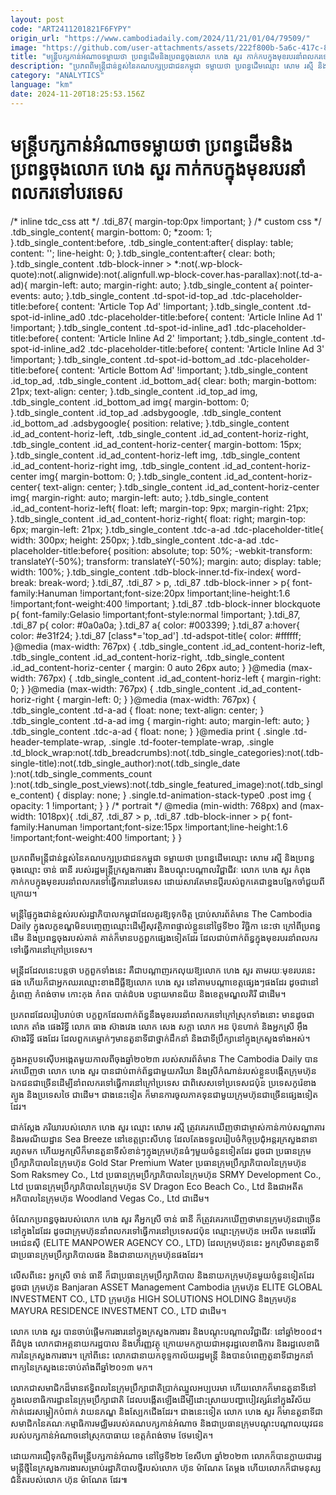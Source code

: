 ```yaml
---
layout: post
code: "ART2411201821F6FYPY"
origin_url: "https://www.cambodiadaily.com/2024/11/21/01/04/79509/"
image: "https://github.com/user-attachments/assets/222f800b-5a6c-417c-8fe5-5bb3461b7066"
title: "មន្ត្រី​បក្ស​កាន់​អំណាច​ទម្លាយ​ថា ប្រពន្ធ​ដើម​និង​ប្រពន្ធ​ចុង​លោក ហេង សួរ កាក់កប​ក្នុង​មុខរបរ​នាំ​ពលករ​ទៅ​បរទេស"
description: "ប្រភព​ពី​មន្ត្រី​ជាន់ខ្ពស់​នៃ​គណបក្ស​ប្រជាជន​កម្ពុជា ទម្លាយ​ថា ប្រពន្ធ​ដើម​ឈ្មោះ សោម រស្មី និង​ប្រពន្ធ​ចុង​ឈ្មោះ ចាន់ ធានី របស់​រដ្ឋមន្ត្រី​ក្រសួង​ការងារ និង​បណ្តុះបណ្តាល​វិជ្ជាជីវៈ លោក ហេង សួរ កំពុង​កាក់កប​ក្នុង​មុខរបរ​នាំ​ពលករ​ទៅ​ធ្វើការ​នៅ​បរទេស ដោយសារតែ​មាន​ប្តី​របស់​ពួកគេ​ជា​ខ្នង​បង្អែក​ចាំ​ជួយ​ពីក្រោយ។"
category: "ANALYTICS"
language: "km"
date: 2024-11-20T18:25:53.156Z
---
```


# មន្ត្រី​បក្ស​កាន់​អំណាច​ទម្លាយ​ថា ប្រពន្ធ​ដើម​និង​ប្រពន្ធ​ចុង​លោក ហេង សួរ កាក់កប​ក្នុង​មុខរបរ​នាំ​ពលករ​ទៅ​បរទេស

/\* inline tdc\_css att \*/ .tdi\_87{ margin-top:0px !important; } /\* custom css \*/ .tdb\_single\_content{ margin-bottom: 0; \*zoom: 1; }.tdb\_single\_content:before, .tdb\_single\_content:after{ display: table; content: ''; line-height: 0; }.tdb\_single\_content:after{ clear: both; }.tdb\_single\_content .tdb-block-inner > \*:not(.wp-block-quote):not(.alignwide):not(.alignfull.wp-block-cover.has-parallax):not(.td-a-ad){ margin-left: auto; margin-right: auto; }.tdb\_single\_content a{ pointer-events: auto; }.tdb\_single\_content .td-spot-id-top\_ad .tdc-placeholder-title:before{ content: 'Article Top Ad' !important; }.tdb\_single\_content .td-spot-id-inline\_ad0 .tdc-placeholder-title:before{ content: 'Article Inline Ad 1' !important; }.tdb\_single\_content .td-spot-id-inline\_ad1 .tdc-placeholder-title:before{ content: 'Article Inline Ad 2' !important; }.tdb\_single\_content .td-spot-id-inline\_ad2 .tdc-placeholder-title:before{ content: 'Article Inline Ad 3' !important; }.tdb\_single\_content .td-spot-id-bottom\_ad .tdc-placeholder-title:before{ content: 'Article Bottom Ad' !important; }.tdb\_single\_content .id\_top\_ad, .tdb\_single\_content .id\_bottom\_ad{ clear: both; margin-bottom: 21px; text-align: center; }.tdb\_single\_content .id\_top\_ad img, .tdb\_single\_content .id\_bottom\_ad img{ margin-bottom: 0; }.tdb\_single\_content .id\_top\_ad .adsbygoogle, .tdb\_single\_content .id\_bottom\_ad .adsbygoogle{ position: relative; }.tdb\_single\_content .id\_ad\_content-horiz-left, .tdb\_single\_content .id\_ad\_content-horiz-right, .tdb\_single\_content .id\_ad\_content-horiz-center{ margin-bottom: 15px; }.tdb\_single\_content .id\_ad\_content-horiz-left img, .tdb\_single\_content .id\_ad\_content-horiz-right img, .tdb\_single\_content .id\_ad\_content-horiz-center img{ margin-bottom: 0; }.tdb\_single\_content .id\_ad\_content-horiz-center{ text-align: center; }.tdb\_single\_content .id\_ad\_content-horiz-center img{ margin-right: auto; margin-left: auto; }.tdb\_single\_content .id\_ad\_content-horiz-left{ float: left; margin-top: 9px; margin-right: 21px; }.tdb\_single\_content .id\_ad\_content-horiz-right{ float: right; margin-top: 6px; margin-left: 21px; }.tdb\_single\_content .tdc-a-ad .tdc-placeholder-title{ width: 300px; height: 250px; }.tdb\_single\_content .tdc-a-ad .tdc-placeholder-title:before{ position: absolute; top: 50%; -webkit-transform: translateY(-50%); transform: translateY(-50%); margin: auto; display: table; width: 100%; }.tdb\_single\_content .tdb-block-inner.td-fix-index{ word-break: break-word; }.tdi\_87, .tdi\_87 > p, .tdi\_87 .tdb-block-inner > p{ font-family:Hanuman !important;font-size:20px !important;line-height:1.6 !important;font-weight:400 !important; }.tdi\_87 .tdb-block-inner blockquote p{ font-family:Gelasio !important;font-style:normal !important; }.tdi\_87, .tdi\_87 p{ color: #0a0a0a; }.tdi\_87 a{ color: #003399; }.tdi\_87 a:hover{ color: #e31f24; }.tdi\_87 \[class\*='top\_ad'\] .td-adspot-title{ color: #ffffff; }@media (max-width: 767px) { .tdb\_single\_content .id\_ad\_content-horiz-left, .tdb\_single\_content .id\_ad\_content-horiz-right, .tdb\_single\_content .id\_ad\_content-horiz-center { margin: 0 auto 26px auto; } }@media (max-width: 767px) { .tdb\_single\_content .id\_ad\_content-horiz-left { margin-right: 0; } }@media (max-width: 767px) { .tdb\_single\_content .id\_ad\_content-horiz-right { margin-left: 0; } }@media (max-width: 767px) { .tdb\_single\_content .td-a-ad { float: none; text-align: center; } .tdb\_single\_content .td-a-ad img { margin-right: auto; margin-left: auto; } .tdb\_single\_content .tdc-a-ad { float: none; } }@media print { .single .td-header-template-wrap, .single .td-footer-template-wrap, .single .td\_block\_wrap:not(.tdb\_breadcrumbs):not(.tdb\_single\_categories):not(.tdb-single-title):not(.tdb\_single\_author):not(.tdb\_single\_date ):not(.tdb\_single\_comments\_count ):not(.tdb\_single\_post\_views):not(.tdb\_single\_featured\_image):not(.tdb\_single\_content) { display: none; } .single.td-animation-stack-type0 .post img { opacity: 1 !important; } } /\* portrait \*/ @media (min-width: 768px) and (max-width: 1018px){ .tdi\_87, .tdi\_87 > p, .tdi\_87 .tdb-block-inner > p{ font-family:Hanuman !important;font-size:15px !important;line-height:1.6 !important;font-weight:400 !important; } }

ប្រភព​ពី​មន្ត្រី​ជាន់ខ្ពស់​នៃ​គណបក្ស​ប្រជាជន​កម្ពុជា ទម្លាយ​ថា ប្រពន្ធ​ដើម​ឈ្មោះ សោម រស្មី និង​ប្រពន្ធ​ចុង​ឈ្មោះ ចាន់ ធានី របស់​រដ្ឋមន្ត្រី​ក្រសួង​ការងារ និង​បណ្តុះបណ្តាល​វិជ្ជាជីវៈ លោក ហេង សួរ កំពុង​កាក់កប​ក្នុង​មុខរបរ​នាំ​ពលករ​ទៅ​ធ្វើការ​នៅ​បរទេស ដោយសារតែ​មាន​ប្តី​របស់​ពួកគេ​ជា​ខ្នង​បង្អែក​ចាំ​ជួយ​ពីក្រោយ។

មន្ត្រី​ផ្ទៃក្នុង​ជាន់ខ្ពស់​របស់​រដ្ឋាភិបាល​កម្ពុជា​ដែល​គួរ​ឱ្យ​ទុកចិត្ត ប្រាប់​សារព័ត៌មាន The Cambodia Daily ក្នុង​លក្ខខណ្ឌ​មិន​បញ្ចេញ​ឈ្មោះ​ដើម្បី​សុវត្ថិភាព​ផ្ទាល់ខ្លួន​នៅ​ថ្ងៃទី​២០ វិច្ឆិកា នេះ​ថា ក្រៅពី​ប្រពន្ធ​ដើម និង​ប្រពន្ធ​ចុង​របស់​គាត់ គាត់​ក៏​មាន​បក្ខពួក​ផ្សេង​ទៀត​ដែរ ដែល​ជាប់​ពាក់ព័ន្ធ​ក្នុង​មុខរបរ​នាំ​ពលករ​ទៅ​ធ្វើការ​នៅ​ក្រៅ​ប្រទេស។

មន្ត្រី​ដដែល​នេះ​បន្ត​ថា បក្ខពួក​ទាំងនេះ គឺជា​បណ្ដាញ​រក​លុយ​ឱ្យ​លោក ហេង សួរ តាមរយៈ​មុខរបរ​នេះ​ផង ហើយ​ក៏​ជា​អ្នក​ឈរឈ្មោះ​ខាង​ដីធ្លី​ឱ្យ​លោក ហេង សួរ នៅ​តាម​បណ្តា​ខេត្ត​ផ្សេងៗ​ផង​ដែរ ដូចជា​នៅ​ភ្នំពេញ កំពង់ចាម កោះកុង កំពត បាត់ដំបង បន្ទាយមានជ័យ និង​ខេត្ត​មណ្ឌលគិរី ជាដើម។

ប្រភព​ដដែល​រៀបរាប់​ថា បក្ខពួក​ដែល​ពាក់ព័ន្ធ​នឹង​មុខរបរ​នាំ​ពលករ​ទៅ​ក្រៅ​ស្រុក​ទាំងនោះ មាន​ដូចជា លោក តាំង ផេងរិទ្ធី លោក ធាង ស៊ាងវេង លោក សេង សក្តា លោក អន ប៊ុនហាក់ និង​អ្នកស្រី អ៊ឹង ស៊ាងរិទ្ធី ផង​ដែរ ដែល​ពួកគេ​ម្នាក់ៗ​មាន​តួនាទី​ជា​ថ្នាក់ដឹកនាំ និង​ជា​ទីប្រឹក្សា​នៅ​ក្នុង​ក្រសួង​ទាំងអស់។

ក្នុង​អត្ថបទ​ស៊ើបអង្កេត​មួយ​កាលពី​ចុង​ឆ្នាំ​២០២៣ របស់​សារព័ត៌មាន The Cambodia Daily បាន​រក​ឃើញ​ថា លោក ហេង សួរ បាន​ជាប់​ពាក់ព័ន្ធ​ជាមួយ​ភរិយា និង​ស្រី​កំណាន់​របស់​ខ្លួន​បង្កើត​ក្រុមហ៊ុន​ឯកជន​ជាច្រើន​ដើម្បី​នាំ​ពលករ​ទៅ​ធ្វើការ​នៅ​ក្រៅ​ប្រទេស ជាពិសេស​ទៅ​ប្រទេស​ជប៉ុន ប្រទេស​កូរ៉េខាងត្បូង និង​ប្រទេស​ថៃ ជាដើម។ ជាង​នេះ​ទៀត ក៏​មាន​ការ​ចូល​ភាគទុន​ជាមួយ​ក្រុមហ៊ុន​ជាច្រើន​ផ្សេង​ទៀត​ដែរ។

ជាក់ស្តែង ភរិយា​របស់​លោក ហេង សួរ ឈ្មោះ សោម រស្មី ត្រូវ​គេ​រក​ឃើញ​ថា​ជា​ម្ចាស់​កាន់កាប់​សណ្ឋាគារ និង​រមណីយដ្ឋាន Sea Breeze នៅ​ខេត្ត​ព្រះសីហនុ ដែល​តែង​ទទួល​រៀបចំ​កិច្ចប្រជុំ​អន្តរក្រសួង​នានា​រហូត​មក ហើយ​អ្នកស្រី​ក៏​មាន​តួនាទី​សំខាន់ៗ​ក្នុង​ក្រុមហ៊ុន​ធំៗ​មួយ​ចំនួន​ទៀត​ដែរ ដូចជា ប្រធាន​ក្រុមប្រឹក្សាភិបាល​នៃ​ក្រុមហ៊ុន Gold Star Premium Water ប្រធាន​ក្រុមប្រឹក្សាភិបាល​នៃ​ក្រុមហ៊ុន Som Raksmey Co., Ltd ប្រធាន​ក្រុមប្រឹក្សាភិបាល​នៃ​ក្រុមហ៊ុន SRMY Development Co., Ltd ប្រធាន​ក្រុមប្រឹក្សាភិបាល​នៃ​ក្រុមហ៊ុន SV Dragon Eco Beach Co., Ltd និង​ជា​អតីត​អភិបាល​នៃ​ក្រុមហ៊ុន Woodland Vegas Co., Ltd ជាដើម។

ចំណែក​ប្រពន្ធ​ចុង​របស់​លោក ហេង សួរ គឺ​អ្នកស្រី ចាន់ ធានី ក៏​ត្រូវ​គេ​រក​ឃើញ​ថា​មាន​ក្រុមហ៊ុន​ជាច្រើន​នៅ​ក្នុង​ដៃ​ដែរ ដូចជា​ក្រុមហ៊ុន​នាំ​ពលករ​ទៅ​ធ្វើការ​នៅ​ប្រទេស​ជប៉ុន ឈ្មោះ​ក្រុមហ៊ុន អេលីត មេនផៅវ័រ អេជេនស៊ី (ELITE MANPOWER AGENCY CO., LTD) ដែល​ក្រុមហ៊ុន​នេះ អ្នកស្រី​មាន​តួនាទី​ជា​ប្រធាន​ក្រុមប្រឹក្សាភិបាល​ផង និង​ជា​នាយក​ក្រុមហ៊ុន​ផង​ដែរ។

លើស​ពី​នេះ អ្នកស្រី ចាន់ ធានី ក៏​ជា​ប្រធាន​ក្រុមប្រឹក្សាភិបាល និង​នាយក​ក្រុមហ៊ុន​មួយ​ចំនួន​ទៀត​ដែរ ដូចជា ក្រុមហ៊ុន Banjaran ASSET Management Cambodia ក្រុមហ៊ុន ELITE GLOBAL INVESTMENT CO., LTD ក្រុមហ៊ុន HIGH SOLUTIONS HOLDING និង​ក្រុមហ៊ុន MAYURA RESIDENCE INVESTMENT CO., LTD ជាដើម។

លោក ហេង សួរ បាន​ចាប់ផ្ដើម​ការងារ​នៅ​ក្នុង​ក្រសួង​ការងារ និង​បណ្ដុះបណ្ដាល​វិជ្ជាជីវៈ នៅ​ឆ្នាំ​២០០៨។ ពី​ដំបូង លោក​ជា​អគ្គនាយក​រដ្ឋបាល និង​ហិរញ្ញវត្ថុ ក្រោយ​មក​ក្លាយ​ជា​អនុរដ្ឋលេខាធិការ និង​រដ្ឋលេខាធិការ​នៃ​ក្រសួង​ការងារ។ ក្រៅពី​នេះ លោក​ជា​នាយក​ខុទ្ទកាល័យ​រដ្ឋមន្ត្រី និង​បាន​បំពេញ​តួនាទី​ជា​អ្នក​នាំពាក្យ​នៃ​ក្រសួង​នេះ​ចាប់តាំងពី​ឆ្នាំ​២០១៣ មក។

លោក​ជា​សមាជិក​ដ៏​មាន​ឥទ្ធិពល​នៃ​ក្រុមប្រឹក្សា​ជាតិ​ប្រាក់ឈ្នួល​អប្បបរមា ហើយ​លោក​ក៏​មាន​តួនាទី​នៅ​ក្នុង​លេខាធិការដ្ឋាន​នៃ​ក្រុមប្រឹក្សា​ជាតិ ដែល​បង្កើត​ឡើង​ដើម្បី​ដោះស្រាយ​បញ្ហា​បៀវត្សរ៍​នៅ​ក្នុង​វិស័យ​កាត់ដេរ​សម្លៀកបំពាក់ វាយនភណ្ឌ និង​ស្បែកជើង​ដែរ។ ជាង​នេះ​ទៀត លោក ហេង សួរ ក៏​មាន​តួនាទី​ជា​សមាជិក​នៃ​គណៈកម្មាធិការ​មជ្ឈិម​របស់​គណបក្ស​កាន់​អំណាច និង​ជា​ប្រធាន​ក្រុម​បណ្ដុះបណ្ដាល​យុវជន​របស់​បក្ស​កាន់​អំណាច​នៅ​ស្រុក​បាធាយ ខេត្ត​កំពង់ចាម ថែម​ទៀត។

ដោយ​ការ​ជឿ​ទុកចិត្ត​ពី​មន្ត្រី​បក្ស​កាន់​អំណាច នៅ​ថ្ងៃទី​២២ ខែ​សីហា ឆ្នាំ​២០២៣ លោក​ក៏​បាន​ក្លាយ​ជា​រដ្ឋមន្ត្រី​ថ្មី​នៃ​ក្រសួង​ការងារ​សម្រាប់​រដ្ឋាភិបាល​ថ្មី​របស់​លោក ហ៊ុន ម៉ាណែត តែម្តង ហើយ​លោក​ក៏​ជា​មនុស្ស​ជំនិត​របស់​លោក ហ៊ុន ម៉ាណែត ដែរ៕